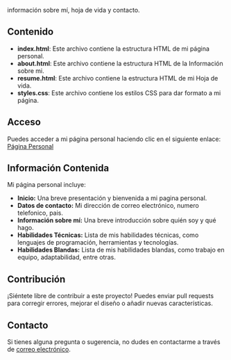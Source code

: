 información sobre mí, hoja de vida y contacto.
## Contenido

- **index.html**: Este archivo contiene la estructura HTML de mi página personal.
- **about.html**: Este archivo contiene la estructura HTML de la Información sobre mi.
- **resume.html**: Este archivo contiene la estructura HTML de mi Hoja de vida.
- **styles.css**: Este archivo contiene los estilos CSS para dar formato a mi página.

## Acceso

Puedes acceder a mi página personal haciendo clic en el siguiente enlace: [Página Personal](https://wendyayalahernandez.github.io/pruebaUC/)

## Información Contenida

Mi página personal incluye:

- **Inicio:** Una breve presentación y bienvenida a mi pagina personal.
- **Datos de contacto:** Mi dirección de correo electrónico, numero telefonico, pais.
- **Información sobre mí:** Una breve introducción sobre quién soy y qué hago.
- **Habilidades Técnicas:** Lista de mis habilidades técnicas, como lenguajes de programación, herramientas y tecnologías.
- **Habilidades Blandas:** Lista de mis habilidades blandas, como trabajo en equipo, adaptabilidad, entre otras.

## Contribución

¡Siéntete libre de contribuir a este proyecto! Puedes enviar pull requests para corregir errores, mejorar el diseño o añadir nuevas características.

## Contacto

Si tienes alguna pregunta o sugerencia, no dudes en contactarme a través de [correo electrónico](mailto:wayala@ucompensar.edu.co).
